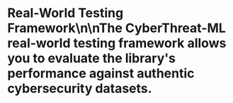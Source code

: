# Real-World Testing Framework\n\nThe CyberThreat-ML real-world testing framework allows you to evaluate the library's performance against authentic cybersecurity datasets.

